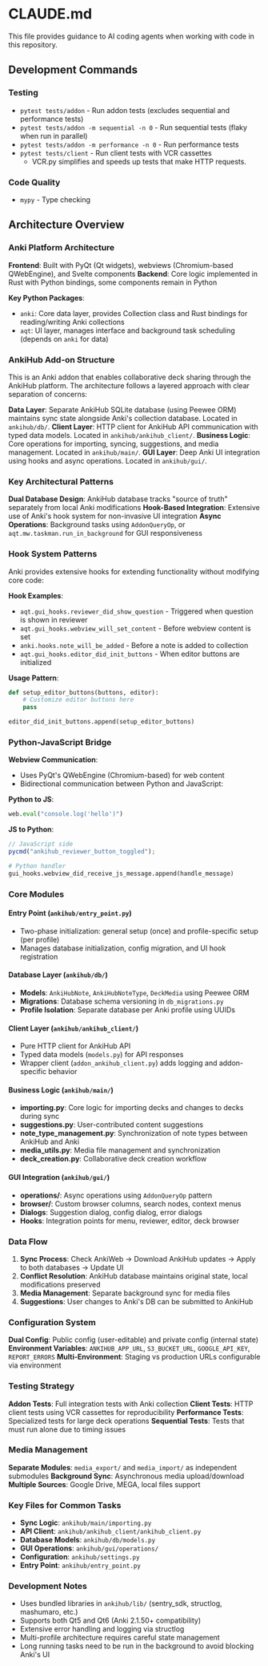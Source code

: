 # CLAUDE.md

This file provides guidance to AI coding agents when working with code in this repository.

## Development Commands

### Testing
- `pytest tests/addon` - Run addon tests (excludes sequential and performance tests)
- `pytest tests/addon -m sequential -n 0` - Run sequential tests (flaky when run in parallel)
- `pytest tests/addon -m performance -n 0` - Run performance tests
- `pytest tests/client` - Run client tests with VCR cassettes
  - VCR.py simplifies and speeds up tests that make HTTP requests.

### Code Quality
- `mypy` - Type checking

## Architecture Overview

### Anki Platform Architecture
**Frontend**: Built with PyQt (Qt widgets), webviews (Chromium-based QWebEngine), and Svelte components
**Backend**: Core logic implemented in Rust with Python bindings, some components remain in Python

**Key Python Packages**:
- `anki`: Core data layer, provides Collection class and Rust bindings for reading/writing Anki collections
- `aqt`: UI layer, manages interface and background task scheduling (depends on `anki` for data)

### AnkiHub Add-on Structure
This is an Anki addon that enables collaborative deck sharing through the AnkiHub platform. The architecture follows a layered approach with clear separation of concerns:

**Data Layer**: Separate AnkiHub SQLite database (using Peewee ORM) maintains sync state alongside Anki's collection database. Located in `ankihub/db/`.
**Client Layer**: HTTP client for AnkiHub API communication with typed data models. Located in `ankihub/ankihub_client/`.
**Business Logic**: Core operations for importing, syncing, suggestions, and media management. Located in `ankihub/main/`.
**GUI Layer**: Deep Anki UI integration using hooks and async operations. Located in `ankihub/gui/`.

### Key Architectural Patterns

**Dual Database Design**: AnkiHub database tracks "source of truth" separately from local Anki modifications
**Hook-Based Integration**: Extensive use of Anki's hook system for non-invasive UI integration
**Async Operations**: Background tasks using `AddonQueryOp`, or `aqt.mw.taskman.run_in_background` for GUI responsiveness

### Hook System Patterns

Anki provides extensive hooks for extending functionality without modifying core code:

**Hook Examples**:
- `aqt.gui_hooks.reviewer_did_show_question` - Triggered when question is shown in reviewer
- `aqt.gui_hooks.webview_will_set_content` - Before webview content is set
- `anki.hooks.note_will_be_added` - Before a note is added to collection
- `aqt.gui_hooks.editor_did_init_buttons` - When editor buttons are initialized

**Usage Pattern**:
```python
def setup_editor_buttons(buttons, editor):
    # Customize editor buttons here
    pass

editor_did_init_buttons.append(setup_editor_buttons)
```

### Python-JavaScript Bridge

**Webview Communication**:
- Uses PyQt's QWebEngine (Chromium-based) for web content
- Bidirectional communication between Python and JavaScript:

**Python to JS**:
```python
web.eval("console.log('hello')")
```

**JS to Python**:
```javascript
// JavaScript side
pycmd("ankihub_reviewer_button_toggled");
```

```python
# Python handler
gui_hooks.webview_did_receive_js_message.append(handle_message)
```

### Core Modules

#### Entry Point (`ankihub/entry_point.py`)
- Two-phase initialization: general setup (once) and profile-specific setup (per profile)
- Manages database initialization, config migration, and UI hook registration

#### Database Layer (`ankihub/db/`)
- **Models**: `AnkiHubNote`, `AnkiHubNoteType`, `DeckMedia` using Peewee ORM
- **Migrations**: Database schema versioning in `db_migrations.py`
- **Profile Isolation**: Separate database per Anki profile using UUIDs

#### Client Layer (`ankihub/ankihub_client/`)
- Pure HTTP client for AnkiHub API
- Typed data models (`models.py`) for API responses
- Wrapper client (`addon_ankihub_client.py`) adds logging and addon-specific behavior

#### Business Logic (`ankihub/main/`)
- **importing.py**: Core logic for importing decks and changes to decks during sync
- **suggestions.py**: User-contributed content suggestions
- **note_type_management.py**: Synchronization of note types between AnkiHub and Anki
- **media_utils.py**: Media file management and synchronization
- **deck_creation.py**: Collaborative deck creation workflow

#### GUI Integration (`ankihub/gui/`)
- **operations/**: Async operations using `AddonQueryOp` pattern
- **browser/**: Custom browser columns, search nodes, context menus
- **Dialogs**: Suggestion dialog, config dialog, error dialogs
- **Hooks**: Integration points for menu, reviewer, editor, deck browser

### Data Flow

1. **Sync Process**: Check AnkiWeb → Download AnkiHub updates → Apply to both databases → Update UI
2. **Conflict Resolution**: AnkiHub database maintains original state, local modifications preserved
3. **Media Management**: Separate background sync for media files
4. **Suggestions**: User changes to Anki's DB can be submitted to AnkiHub

### Configuration System

**Dual Config**: Public config (user-editable) and private config (internal state)
**Environment Variables**: `ANKIHUB_APP_URL`, `S3_BUCKET_URL`, `GOOGLE_API_KEY`, `REPORT_ERRORS`
**Multi-Environment**: Staging vs production URLs configurable via environment

### Testing Strategy

**Addon Tests**: Full integration tests with Anki collection
**Client Tests**: HTTP client tests using VCR cassettes for reproducibility
**Performance Tests**: Specialized tests for large deck operations
**Sequential Tests**: Tests that must run alone due to timing issues

### Media Management

**Separate Modules**: `media_export/` and `media_import/` as independent submodules
**Background Sync**: Asynchronous media upload/download
**Multiple Sources**: Google Drive, MEGA, local files support

### Key Files for Common Tasks

- **Sync Logic**: `ankihub/main/importing.py`
- **API Client**: `ankihub/ankihub_client/ankihub_client.py`
- **Database Models**: `ankihub/db/models.py`
- **GUI Operations**: `ankihub/gui/operations/`
- **Configuration**: `ankihub/settings.py`
- **Entry Point**: `ankihub/entry_point.py`

### Development Notes

- Uses bundled libraries in `ankihub/lib/` (sentry_sdk, structlog, mashumaro, etc.)
- Supports both Qt5 and Qt6 (Anki 2.1.50+ compatibility)
- Extensive error handling and logging via structlog
- Multi-profile architecture requires careful state management
- Long running tasks need to be run in the background to avoid blocking Anki's UI
